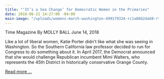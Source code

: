 ```yaml
---
title: "‘It’s a Sea Change’ for Democratic Women in the Primaries"
date: 2018-06-21 14:27:00 -04:00
main-image: "/uploads/womens-march-washington-499179324-rc1a8662da60-rtrmadp-3de680.jpg"
---
```


Time Magazine
By MOLLY BALL 
June 14, 2018

Like a lot of liberal women, Katie Porter didn’t like what she was seeing in Washington. So the Southern California law professor decided to run for Congress to do something about it. In April 2017, the Democrat announced that she would challenge Republican incumbent Mimi Walters, who represents the 45th District in historically conservative Orange County.

[Read more ...](http://time.com/5311978/women-2018-democratic-primaries/)